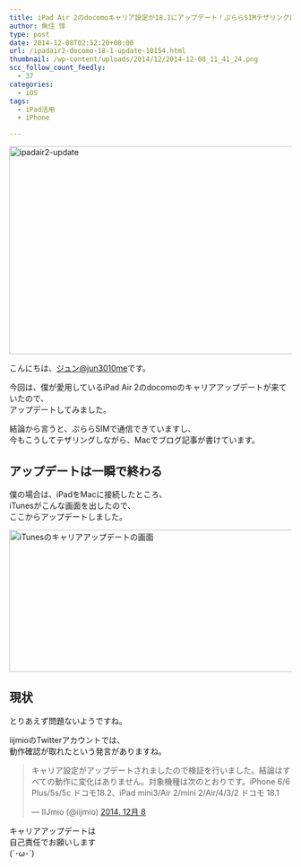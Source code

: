 ```yaml
---
title: iPad Air 2のdocomoキャリア設定が18.1にアップデート！ぷららSIMテザリングは問題なし
author: 魚住 惇
type: post
date: 2014-12-08T02:52:20+00:00
url: /ipadair2-docomo-18-1-update-10154.html
thumbnail: /wp-content/uploads/2014/12/2014-12-08_11_41_24.png
scc_follow_count_feedly:
  - 37
categories:
  - iOS
tags:
  - iPad活用
  - iPhone

---
```

<img decoding="async" loading="lazy" src="/wp-content/uploads/2014/12/2014-12-08_11_41_24.png" alt="ipadair2-update" title="2014-12-08_11_41_24.png" border="0" width="600" height="371" /><!--more-->

こんにちは、[ジュン@jun3010me][1]です。

今回は、僕が愛用しているiPad Air 2のdocomoのキャリアアップデートが来ていたので、  
アップデートしてみました。

結論から言うと、ぷららSIMで通信できていますし、  
今もこうしてテザリングしながら、Macでブログ記事が書けています。

## アップデートは一瞬で終わる

僕の場合は、iPadをMacに接続したところ、  
iTunesがこんな画面を出したので、  
ここからアップデートしました。

<img decoding="async" loading="lazy" src="/wp-content/uploads/2014/12/c6b8d2e78f6c518145573fd7254ddf83.png" alt="iTunesのキャリアアップデートの画面" title="スクリーンショット 2014-12-08 11.38.05.png" border="0" width="600" height="253" /> 



## 現状

とりあえず問題ないようですね。

iijmioのTwitterアカウントでは、  
動作確認が取れたという発言がありますね。

<blockquote class="twitter-tweet" lang="ja">
  <p>
    キャリア設定がアップデートされましたので検証を行いました。結論はすべての動作に変化はありません。対象機種は次のとおりです。iPhone 6/6 Plus/5s/5c ドコモ18.2、iPad mini3/Air 2/mini 2/Air/4/3/2 ドコモ 18.1
  </p>
  <p>
    &mdash; IIJmio (@iijmio) <a href="https://twitter.com/iijmio/status/541764640397479936">2014, 12月 8</a>
  </p>
</blockquote>



キャリアアップデートは  
自己責任でお願いします  
(\`･ω･´)

 [1]: https://twitter.com/jun3010me